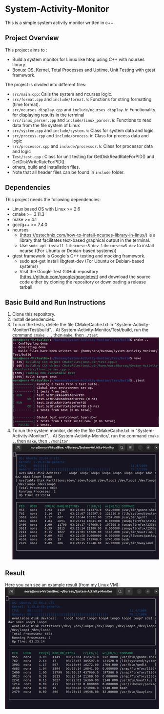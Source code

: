 # System-Activity-Monitor
This is a simple system activity monitor written in c++.

## Project Overview

This project aims to :
* Build a system monitor for Linux like htop using C++ with ncurses library.
* Bonus: OS, Kernel, Total Processes and Uptime, Unit Testing with gtest framework.
  
The project is divided into different files:
* `src/main.cpp`: Calls the system and ncurses logic.
* `src/format.cpp` and `include/format.h`: Functions for string formatting (time format).
* `src/ncurses_display.cpp`  and `include/ncurses_display.h`: Functionality for displaying results in the terminal
* `src/linux_parser.cpp` and `include/linux_parser.h`: Functions to read data from the file system of Linux
* `src/system.cpp` and `include/system.h`: Class for system data and logic
* `src/process.cpp` and `include/process.h`: Class for process data and logic
* `src/processor.cpp` and `include/processor.h`: Class for processor data and logic
* `Test/test.cpp` : Class for unit testing for GetDiskReadRateForPID() and GetDiskWriteRateForPID().
* others, build and installation files.
* Note that all header files can be found in `include` folder.

## Dependencies
This project needs the following dependencies:

* Linux based OS with Linux >= 2.6
* cmake >= 3.11.3
* make >= 4.1 
* gcc/g++ >= 7.4.0
* ncurses
  * (https://ostechnix.com/how-to-install-ncurses-library-in-linux/) is a library that facilitates text-based graphical output in the terminal.
  * Use `sudo apt install libncurses5-dev libncursesw5-dev` to install ncurse ((For Ubuntu or Debian-based systems))
* gtest framework is Google's C++ testing and mocking framework.
   * sudo apt-get install libgtest-dev (For Ubuntu or Debian-based systems)
   * Visit the Google Test GitHub repository (https://github.com/google/googletest) and download the source code either by cloning the repository or downloading a release tarball

## Basic Build and Run Instructions
1. Clone this repository.
2. Install dependencies.
3. To run the tests, delete the file CMakeCache.txt in "System-Activity-Monitor/Test/build".
   . At System-Activity-Monitor/Test/build, run the command `cmake ..`, then `make`, then `./test`
                     <img src="images/test.png"/>
6. To run the system monitor, delete the file CMakeCache.txt in "System-Activity-Monitor/".
   . At System-Activity-Monitor/, run the command `cmake .`, then `make`, then `./monitor`
                     <img src="images/monitor.png"/>

## Result
Here you can see an example result (from my Linux VM):
<img src="images/monitor.png"/>



